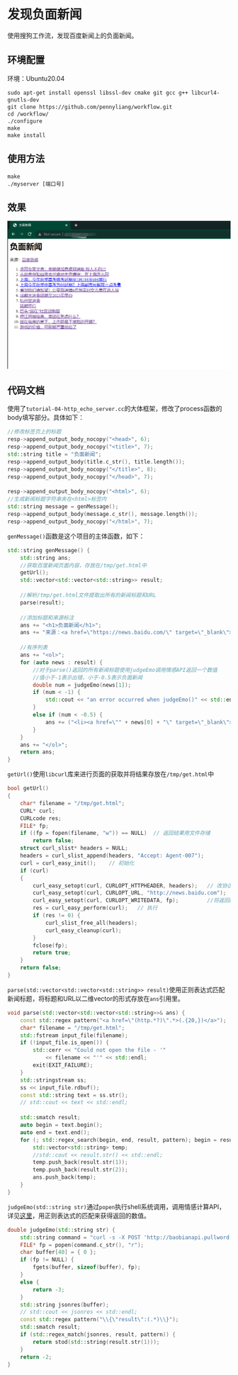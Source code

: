 # 发现负面新闻

使用搜狗工作流，发现百度新闻上的负面新闻。



## 环境配置

环境：Ubuntu20.04

```shell
sudo apt-get install openssl libssl-dev cmake git gcc g++ libcurl4-gnutls-dev
git clone https://github.com/pennyliang/workflow.git
cd /workflow/ 
./configure
make
make install
```



## 使用方法

```shell
make
./myserver [端口号]
```



## 效果

![image-20220507165000358](./public/image-20220507165000358.png)



## 代码文档

使用了`tutorial-04-http_echo_server.cc`的大体框架，修改了process函数的body填写部分。具体如下：

```cpp
//修改标签页上的标题
resp->append_output_body_nocopy("<head>", 6);
resp->append_output_body_nocopy("<title>", 7);
std::string title = "负面新闻";
resp->append_output_body(title.c_str(), title.length());
resp->append_output_body_nocopy("</title>", 8);
resp->append_output_body_nocopy("</head>", 7);

resp->append_output_body_nocopy("<html>", 6);
//生成新闻标题字符串夹在<html>标签内
std::string message = genMessage();
resp->append_output_body(message.c_str(), message.length());
resp->append_output_body_nocopy("</html>", 7);
```

`genMessage()`函数是这个项目的主体函数，如下：

```cpp
std::string genMessage() {
	std::string ans;
    //获取百度新闻页面内容，存放在/tmp/get.html中
	getUrl();
	std::vector<std::vector<std::string>> result;
    
    //解析/tmp/get.html文件提取出所有的新闻标题和URL
	parse(result);
	
    //添加标题和来源标注
	ans += "<h1>负面新闻</h1>";
	ans += "来源：<a href=\"https://news.baidu.com/\" target=\"_blank\">百度新闻</a>";
    
    //有序列表
	ans += "<ol>";
	for (auto news : result) {
        //对于parse()返回的所有新闻标题使用judgeEmo调用情感API返回一个数值
        //值小于-1表示出错，小于-0.5表示负面新闻
		double num = judgeEmo(news[1]);
		if (num < -1) {
			std::cout << "an error occurred when judgeEmo()" << std::endl;
		}
		else if (num < -0.5) {
			ans += ("<li><a href=\"" + news[0] + "\" target=\"_blank\">" + news[1] + "</a></li>");
		}
	}
	ans += "</ol>";
	return ans;
}
```

`getUrl()`使用`libcurl`库来进行页面的获取并将结果存放在`/tmp/get.html`中

```cpp
bool getUrl()
{
	char* filename = "/tmp/get.html";
	CURL* curl;
	CURLcode res;
	FILE* fp;
	if ((fp = fopen(filename, "w")) == NULL)  // 返回结果用文件存储
		return false;
	struct curl_slist* headers = NULL;
	headers = curl_slist_append(headers, "Accept: Agent-007");
	curl = curl_easy_init();    // 初始化
	if (curl)
	{
		curl_easy_setopt(curl, CURLOPT_HTTPHEADER, headers);   // 改协议头
		curl_easy_setopt(curl, CURLOPT_URL, "http://news.baidu.com");
		curl_easy_setopt(curl, CURLOPT_WRITEDATA, fp);         //将返回的内容输出到fp指向的文件
		res = curl_easy_perform(curl);   // 执行
		if (res != 0) {
			curl_slist_free_all(headers);
			curl_easy_cleanup(curl);
		}
		fclose(fp);
		return true;
	}
	return false;
}
```

`parse(std::vector<std::vector<std::string>> result)`使用正则表达式匹配新闻标题，将标题和URL以二维vector的形式存放在`ans`引用里。

```cpp
void parse(std::vector<std::vector<std::string>>& ans) {
	const std::regex pattern("<a href=\"(http.*?)\".*>(.{20,})</a>");
	char* filename = "/tmp/get.html";
	std::fstream input_file(filename);
	if (!input_file.is_open()) {
		std::cerr << "Could not open the file - '"
			<< filename << "'" << std::endl;
		exit(EXIT_FAILURE);
	}
	std::stringstream ss;
	ss << input_file.rdbuf();
	const std::string text = ss.str();
	// std::cout << text << std::endl;

	std::smatch result;
	auto begin = text.begin();
	auto end = text.end();
	for (; std::regex_search(begin, end, result, pattern); begin = result.suffix().first) {
		std::vector<std::string> temp;
		//std::cout << result.str() << std::endl;
		temp.push_back(result.str(1));
		temp.push_back(result.str(2));
		ans.push_back(temp);
	}
}
```

`judgeEmo(std::string str)`通过`popen`执行shell系统调用，调用情感计算API，详见[这里](http://www.pullword.com/baobian/)，用正则表达式的匹配来获得返回的数值。

```cpp
double judgeEmo(std::string str) {
	std::string command = "curl -s -X POST 'http://baobianapi.pullword.com:9091/get.php' -d'" + str + "' --compressed";
	FILE* fp = popen(command.c_str(), "r");
	char buffer[40] = { 0 };
	if (fp != NULL) {
		fgets(buffer, sizeof(buffer), fp);
	}
	else {
		return -3;
	}
	std::string jsonres(buffer);
	// std::cout << jsonres << std::endl;
	const std::regex pattern("\\{\"result\":(.*)\\}");
	std::smatch result;
	if (std::regex_match(jsonres, result, pattern)) {
		return stod(std::string(result.str(1)));
	}
	return -2;
}
```

